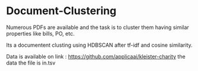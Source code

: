 # Document-Clustering

Numerous PDFs are available and the task is to cluster them having similar properties like bills, PO, etc.

Its a documentent clusting using HDBSCAN after tf-idf and cosine similarity.

Data is available on link : https://github.com/applicaai/kleister-charity the data
the file is in.tsv
